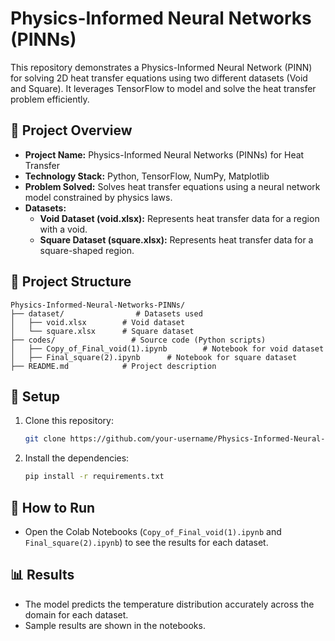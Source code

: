 
# Physics-Informed Neural Networks (PINNs)

This repository demonstrates a Physics-Informed Neural Network (PINN) for solving 2D heat transfer equations using two different datasets (Void and Square). It leverages TensorFlow to model and solve the heat transfer problem efficiently.

## 🚀 Project Overview
- **Project Name:** Physics-Informed Neural Networks (PINNs) for Heat Transfer
- **Technology Stack:** Python, TensorFlow, NumPy, Matplotlib
- **Problem Solved:** Solves heat transfer equations using a neural network model constrained by physics laws.
- **Datasets:**
  - **Void Dataset (void.xlsx):** Represents heat transfer data for a region with a void.
  - **Square Dataset (square.xlsx):** Represents heat transfer data for a square-shaped region.

## 📁 Project Structure
```
Physics-Informed-Neural-Networks-PINNs/
├── dataset/                # Datasets used
│   ├── void.xlsx        # Void dataset
│   └── square.xlsx      # Square dataset
├── codes/                 # Source code (Python scripts)
│   ├── Copy_of_Final_void(1).ipynb        # Notebook for void dataset
│   ├── Final_square(2).ipynb      # Notebook for square dataset
├── README.md            # Project description
```

## 🔧 Setup
1. Clone this repository:
   ```bash
   git clone https://github.com/your-username/Physics-Informed-Neural-Networks-PINNs.git
   ```
2. Install the dependencies:
   ```bash
   pip install -r requirements.txt
   ```

## 🚀 How to Run
- Open the Colab Notebooks (`Copy_of_Final_void(1).ipynb` and `Final_square(2).ipynb`) to see the results for each dataset.

## 📊 Results
- The model predicts the temperature distribution accurately across the domain for each dataset.
- Sample results are shown in the notebooks.
